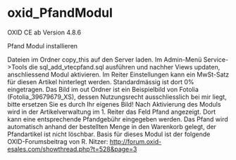oxid_PfandModul
===============

OXID CE ab Version 4.8.6

Pfand Modul installieren

Dateien im Ordner copy_this auf den Server laden.
Im Admin-Menü Service->Tools die sql_add_vtecpfand.sql ausführen und nachher Views updaten, anschliessend Modul aktivieren. Im Reiter Einstellungen kann ein MwSt-Satz für diesen Artikel hinterlegt werden. Standardmässig ist dort 0% eingetragen.
Das Bild im out Ordner ist ein Beispielbild von Fotolia (Fotolia_39679679_XS), dessen Nutzungsrecht ausschliesslich bei mir liegt, bitte ersetzen Sie es durch Ihr eigenes Bild!
Nach Aktivierung des Moduls wird in der Artikelverwaltung im 1. Reiter das Feld Pfand angezeigt. Dort kann eine entsprechende Pfandgebühr eingegeben werden.
Das Pfand wird automatisch anhand der bestellten Menge in den Warenkorb gelegt, der Pfandartikel ist nicht löschbar.
Basis für dieses Modul ist der folgende OXID-Forumsbeitrag von R. Nitzer:
http://forum.oxid-esales.com/showthread.php?t=528&page=3


